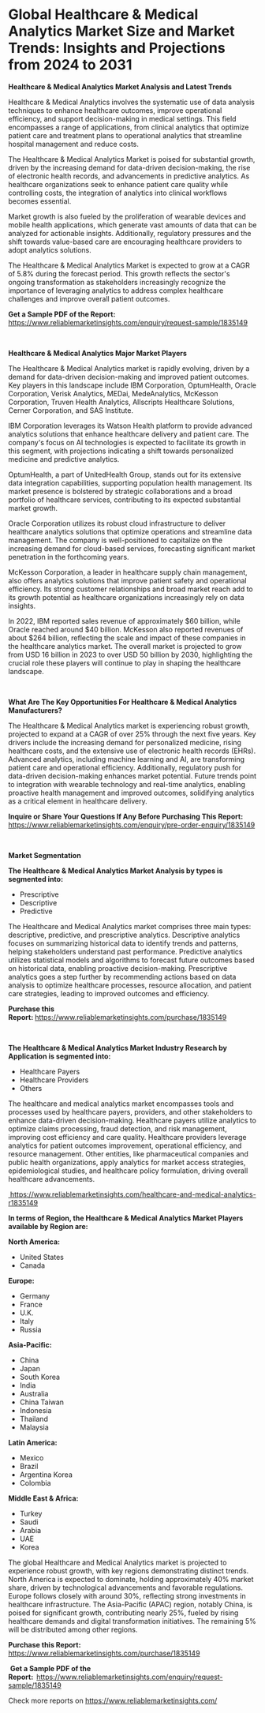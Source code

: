 <p><h1>Global Healthcare & Medical Analytics Market Size and Market Trends: Insights and Projections from 2024 to 2031</h1></p><p><strong>Healthcare & Medical Analytics Market Analysis and Latest Trends</strong></p>
<p><p>Healthcare & Medical Analytics involves the systematic use of data analysis techniques to enhance healthcare outcomes, improve operational efficiency, and support decision-making in medical settings. This field encompasses a range of applications, from clinical analytics that optimize patient care and treatment plans to operational analytics that streamline hospital management and reduce costs.</p><p>The Healthcare & Medical Analytics Market is poised for substantial growth, driven by the increasing demand for data-driven decision-making, the rise of electronic health records, and advancements in predictive analytics. As healthcare organizations seek to enhance patient care quality while controlling costs, the integration of analytics into clinical workflows becomes essential.</p><p>Market growth is also fueled by the proliferation of wearable devices and mobile health applications, which generate vast amounts of data that can be analyzed for actionable insights. Additionally, regulatory pressures and the shift towards value-based care are encouraging healthcare providers to adopt analytics solutions.</p><p>The Healthcare & Medical Analytics Market is expected to grow at a CAGR of 5.8% during the forecast period. This growth reflects the sector's ongoing transformation as stakeholders increasingly recognize the importance of leveraging analytics to address complex healthcare challenges and improve overall patient outcomes.</p></p>
<p><strong>Get a Sample PDF of the Report:&nbsp;</strong> <a href="https://www.reliablemarketinsights.com/enquiry/request-sample/1835149?utm_campaign=2013&utm_medium=2&utm_source=Github&utm_content=ia&utm_term=31122024&utm_id=healthcare-medical-analytics">https://www.reliablemarketinsights.com/enquiry/request-sample/1835149</a></p>
<p>&nbsp;</p>
<p><strong>Healthcare & Medical Analytics Major Market Players</strong></p>
<p><p>The Healthcare & Medical Analytics market is rapidly evolving, driven by a demand for data-driven decision-making and improved patient outcomes. Key players in this landscape include IBM Corporation, OptumHealth, Oracle Corporation, Verisk Analytics, MEDai, MedeAnalytics, McKesson Corporation, Truven Health Analytics, Allscripts Healthcare Solutions, Cerner Corporation, and SAS Institute.</p><p>IBM Corporation leverages its Watson Health platform to provide advanced analytics solutions that enhance healthcare delivery and patient care. The company's focus on AI technologies is expected to facilitate its growth in this segment, with projections indicating a shift towards personalized medicine and predictive analytics.</p><p>OptumHealth, a part of UnitedHealth Group, stands out for its extensive data integration capabilities, supporting population health management. Its market presence is bolstered by strategic collaborations and a broad portfolio of healthcare services, contributing to its expected substantial market growth.</p><p>Oracle Corporation utilizes its robust cloud infrastructure to deliver healthcare analytics solutions that optimize operations and streamline data management. The company is well-positioned to capitalize on the increasing demand for cloud-based services, forecasting significant market penetration in the forthcoming years.</p><p>McKesson Corporation, a leader in healthcare supply chain management, also offers analytics solutions that improve patient safety and operational efficiency. Its strong customer relationships and broad market reach add to its growth potential as healthcare organizations increasingly rely on data insights.</p><p>In 2022, IBM reported sales revenue of approximately $60 billion, while Oracle reached around $40 billion. McKesson also reported revenues of about $264 billion, reflecting the scale and impact of these companies in the healthcare analytics market. The overall market is projected to grow from USD 16 billion in 2023 to over USD 50 billion by 2030, highlighting the crucial role these players will continue to play in shaping the healthcare landscape.</p></p>
<p>&nbsp;</p>
<p><strong>What Are The Key Opportunities For Healthcare & Medical Analytics Manufacturers?</strong></p>
<p><p>The Healthcare & Medical Analytics market is experiencing robust growth, projected to expand at a CAGR of over 25% through the next five years. Key drivers include the increasing demand for personalized medicine, rising healthcare costs, and the extensive use of electronic health records (EHRs). Advanced analytics, including machine learning and AI, are transforming patient care and operational efficiency. Additionally, regulatory push for data-driven decision-making enhances market potential. Future trends point to integration with wearable technology and real-time analytics, enabling proactive health management and improved outcomes, solidifying analytics as a critical element in healthcare delivery.</p></p>
<p><strong>Inquire or Share Your Questions If Any Before Purchasing This Report:</strong> <a href="https://www.reliablemarketinsights.com/enquiry/pre-order-enquiry/1835149?utm_campaign=2013&utm_medium=2&utm_source=Github&utm_content=ia&utm_term=31122024&utm_id=healthcare-medical-analytics">https://www.reliablemarketinsights.com/enquiry/pre-order-enquiry/1835149</a></p>
<p>&nbsp;</p>
<p><strong>Market Segmentation</strong></p>
<p><strong>The Healthcare & Medical Analytics Market Analysis by types is segmented into:</strong></p>
<p><ul><li>Prescriptive</li><li>Descriptive</li><li>Predictive</li></ul></p>
<p><p>The Healthcare and Medical Analytics market comprises three main types: descriptive, predictive, and prescriptive analytics. Descriptive analytics focuses on summarizing historical data to identify trends and patterns, helping stakeholders understand past performance. Predictive analytics utilizes statistical models and algorithms to forecast future outcomes based on historical data, enabling proactive decision-making. Prescriptive analytics goes a step further by recommending actions based on data analysis to optimize healthcare processes, resource allocation, and patient care strategies, leading to improved outcomes and efficiency.</p></p>
<p><strong>Purchase this Report:&nbsp;</strong><a href="https://www.reliablemarketinsights.com/purchase/1835149?utm_campaign=2013&utm_medium=2&utm_source=Github&utm_content=ia&utm_term=31122024&utm_id=healthcare-medical-analytics">https://www.reliablemarketinsights.com/purchase/1835149</a></p>
<p>&nbsp;</p>
<p><strong>The Healthcare & Medical Analytics Market Industry Research by Application is segmented into:</strong></p>
<p><ul><li>Healthcare Payers</li><li>Healthcare Providers</li><li>Others</li></ul></p>
<p><p>The healthcare and medical analytics market encompasses tools and processes used by healthcare payers, providers, and other stakeholders to enhance data-driven decision-making. Healthcare payers utilize analytics to optimize claims processing, fraud detection, and risk management, improving cost efficiency and care quality. Healthcare providers leverage analytics for patient outcomes improvement, operational efficiency, and resource management. Other entities, like pharmaceutical companies and public health organizations, apply analytics for market access strategies, epidemiological studies, and healthcare policy formulation, driving overall healthcare advancements.</p></p>
<p><a href="https://www.reliablemarketinsights.com/healthcare-and-medical-analytics-r1835149?utm_campaign=2013&utm_medium=2&utm_source=Github&utm_content=ia&utm_term=31122024&utm_id=healthcare-medical-analytics">&nbsp;https://www.reliablemarketinsights.com/healthcare-and-medical-analytics-r1835149</a></p>
<p><strong>In terms of Region, the Healthcare & Medical Analytics Market Players available by Region are:</strong></p>
<p>
    <p> <strong> North America: </strong>
        <ul>
            <li>United States</li>
            <li>Canada</li>
        </ul>
        </p> 
    <p> <strong> Europe: </strong>
        <ul>
            <li>Germany</li>
            <li>France</li>
            <li>U.K.</li>
            <li>Italy</li>
            <li>Russia</li>
        </ul>
        </p> 
    <p> <strong> Asia-Pacific: </strong>
        <ul>
            <li>China</li>
            <li>Japan</li>
            <li>South Korea</li>
            <li>India</li>
            <li>Australia</li>
            <li>China Taiwan</li>
            <li>Indonesia</li>
            <li>Thailand</li>
            <li>Malaysia</li>
        </ul>
        </p> 
    <p> <strong> Latin America: </strong>
        <ul>
            <li>Mexico</li>
            <li>Brazil</li>
            <li>Argentina Korea</li>
            <li>Colombia</li>
        </ul>
        </p> 
    <p> <strong> Middle East & Africa: </strong>
        <ul>
            <li>Turkey</li>
            <li>Saudi</li>
            <li>Arabia</li>
            <li>UAE</li>
            <li>Korea</li>
        </ul>
    </p>
    </p>
<p><p>The global Healthcare and Medical Analytics market is projected to experience robust growth, with key regions demonstrating distinct trends. North America is expected to dominate, holding approximately 40% market share, driven by technological advancements and favorable regulations. Europe follows closely with around 30%, reflecting strong investments in healthcare infrastructure. The Asia-Pacific (APAC) region, notably China, is poised for significant growth, contributing nearly 25%, fueled by rising healthcare demands and digital transformation initiatives. The remaining 5% will be distributed among other regions.</p></p>
<p><strong>Purchase this Report: </strong><a href="https://www.reliablemarketinsights.com/purchase/1835149?utm_campaign=2013&utm_medium=2&utm_source=Github&utm_content=ia&utm_term=31122024&utm_id=healthcare-medical-analytics">https://www.reliablemarketinsights.com/purchase/1835149</a></p>
<p>&nbsp;<strong>Get a Sample PDF of the Report:&nbsp;&nbsp;</strong><a href="https://www.reliablemarketinsights.com/enquiry/request-sample/1835149?utm_campaign=2013&utm_medium=2&utm_source=Github&utm_content=ia&utm_term=31122024&utm_id=healthcare-medical-analytics">https://www.reliablemarketinsights.com/enquiry/request-sample/1835149</a></p>
<p><strong></strong></p>
<p>Check more reports on <a href="https://www.reliablemarketinsights.com/?utm_campaign=2013&utm_medium=2&utm_source=Github&utm_content=ia&utm_term=31122024&utm_id=healthcare-medical-analytics">https://www.reliablemarketinsights.com/</a></p>